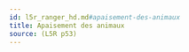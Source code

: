 ```yaml
---
id: l5r_ranger_hd.md#apaisement-des-animaux
title: Apaisement des animaux
source: (L5R p53)
---
```


